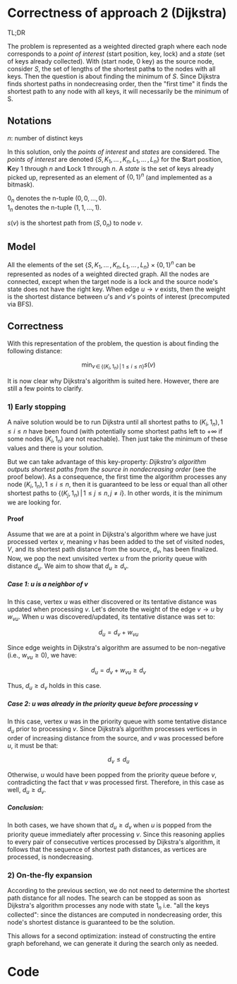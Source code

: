 # Correctness of approach 2 (Dijkstra)

TL;DR

The problem is represented as a weighted directed graph where each node corresponds to a *point of interest* (start position, key, lock) and a *state* (set of keys already collected). With (start node, 0 key) as the source node, consider $S$, the set of lengths of the shortest path**s** to the nodes with all keys. Then the question is about finding the minimum of *S*. Since Dijkstra finds shortest paths in nondecreasing order, then the "first time" it finds the shortest path to any node with all keys, it will necessarily be the minimum of S.

## Notations

$n$: number of distinct keys

In this solution, only the *points of interest* and *states* are considered. The *points of interest* are denoted $\{S, K_1, ... \, , K_n, L_1, ... \, ,L_n\}$ for the **S**tart position, **K**ey $1$ through $n$ and **L**ock $1$ through $n$. A *state* is the set of keys already picked up, represented as an element of $\{0, 1\}^{n}$ (and implemented as a bitmask).

$0_n$ denotes the n-tuple $(0, 0, ..., 0)$.  
$1_n$ denotes the n-tuple $(1, 1, ..., 1)$.

$s(v)$ is the shortest path from $(S, 0_n)$ to node $v$.

## Model


All the elements of the set $\{S, K_1, ... \, , K_n, L_1, ... \, ,L_n\} \times \{0, 1\}^{n}$ can be represented as nodes of a weighted directed graph. All the nodes are connected, except when the target node is a lock and the source node's state does not have the right key. When edge $u \rightarrow v$ exists, then the weight is the shortest distance between $u$'s and $v$'s points of interest (precomputed via BFS).

## Correctness

With this representation of the problem, the question is about finding the following distance:

$$\min_{v \, \in \, \{(K_i, \, 1_n) \, | \, 1 \leq i \leq n\}} s(v)$$ 

It is now clear why Dijkstra's algorithm is suited here. However, there are still a few points to clarify.

### 1) Early stopping

A naïve solution would be to run Dijkstra until all shortest paths to $(K_i, \, 1_n), \, 1 \leq i \leq n$ have been found (with potentially some shortest paths left to $+\infty$ if some nodes $(K_i, \, 1_n)$ are not reachable). Then just take the minimum of these values and there is your solution.

But we can take advantage of this key-property: *Dijkstra's algorithm outputs shortest paths from the source in nondecreasing order* (see the proof below). As a consequence, the first time the algorithm processes any node $(K_i, 1_n), 1 \leq i \leq n$, then it is guaranteed to be less or equal than all other shortest paths to $\{(K_j, 1_n) \, | \, 1 \leq j \leq n,  \, j \neq i \}$. In other words, it is the minimum we are looking for.

#### Proof

Assume that we are at a point in Dijkstra's algorithm where we have just processed vertex $v$, meaning $v$ has been added to the set of visited nodes, $V$, and its shortest path distance from the source, $d_v$, has been finalized. Now, we pop the next unvisited vertex $u$ from the priority queue with distance $d_u$. We aim to show that $d_u \geq d_v$.

##### Case 1: $u$ is a neighbor of $v$

In this case, vertex $u$ was either discovered or its tentative distance was updated when processing $v$. Let's denote the weight of the edge $v \rightarrow u$ by $w_{vu}$. When $u$ was discovered/updated, its tentative distance was set to:

$$d_u = d_v + w_{vu}$$

Since edge weights in Dijkstra's algorithm are assumed to be non-negative (i.e., $w_{vu} \geq 0$), we have:

$$d_u = d_v + w_{vu} \geq d_v$$

Thus, $d_u \geq d_v$ holds in this case.

##### Case 2: $u$ was already in the priority queue before processing $v$

In this case, vertex $u$ was in the priority queue with some tentative distance $d_u$ prior to processing $v$. Since Dijkstra’s algorithm processes vertices in order of increasing distance from the source, and $v$ was processed before $u$, it must be that:

$$d_v \leq d_u$$

Otherwise, $u$ would have been popped from the priority queue before $v$, contradicting the fact that $v$ was processed first. Therefore, in this case as well, $d_u \geq d_v$.

##### Conclusion:

In both cases, we have shown that $d_u \geq d_v$ when $u$ is popped from the priority queue immediately after processing $v$. Since this reasoning applies to every pair of consecutive vertices processed by Dijkstra's algorithm, it follows that the sequence of shortest path distances, as vertices are processed, is nondecreasing.

### 2) On-the-fly expansion

According to the previous section, we do not need to determine the shortest path distance for all nodes. The search can be stopped as soon as Dijkstra's algorithm processes any node with state $1_n$ i.e. "all the keys collected": since the distances are computed in nondecreasing order, this node's shortest distance is guaranteed to be the solution.

 This allows for a second optimization: instead of constructing the entire graph beforehand, we can generate it during the search only as needed.

# Code

